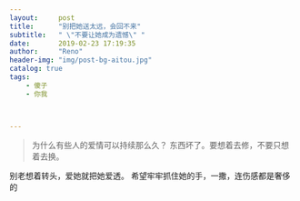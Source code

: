 ```yaml
---
layout:     post
title:      "别把她送太远，会回不来"
subtitle:   " \"不要让她成为遗憾\" "
date:       2019-02-23 17:19:35
author:     "Reno"
header-img: "img/post-bg-aitou.jpg"
catalog: true
tags:
    - 傻子
    - 你我



---
```


> 为什么有些人的爱情可以持续那么久？
> 东西坏了。要想着去修，不要只想着去换。

别老想着转头，爱她就把她爱透。
希望牢牢抓住她的手，一撒，连伤感都是奢侈的

